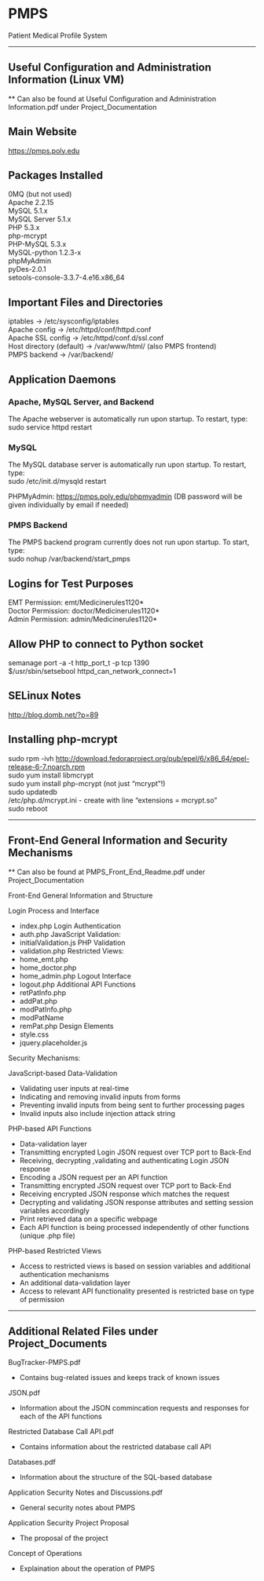 PMPS
=====

Patient Medical Profile System

--------------------------------------------------------------------------
Useful Configuration and Administration Information (Linux VM) 
--------------------------------------------------------------------------
** Can also be found at Useful Configuration and Administration Information.pdf under Project_Documentation

## Main Website
https://pmps.poly.edu   

## Packages Installed
0MQ (but not used)  
Apache 2.2.15  
MySQL 5.1.x  
MySQL Server 5.1.x  
PHP 5.3.x  
php-mcrypt  
PHP-MySQL 5.3.x  
MySQL-python 1.2.3-x  
phpMyAdmin  
pyDes-2.0.1  
setools-console-3.3.7-4.e16.x86_64  

## Important Files and Directories
iptables → /etc/sysconfig/iptables  
Apache config → /etc/httpd/conf/httpd.conf  
Apache SSL config → /etc/httpd/conf.d/ssl.conf  
Host directory (default) → /var/www/html/ (also PMPS frontend)  
PMPS backend → /var/backend/

## Application Daemons
### Apache, MySQL Server, and Backend
The Apache webserver is automatically run upon startup. To restart, type:  
sudo service httpd restart

### MySQL
The MySQL database server is automatically run upon startup. To restart, type:  
sudo /etc/init.d/mysqld restart
   
PHPMyAdmin: https://pmps.poly.edu/phpmyadmin (DB password will be given individually by email if needed)

### PMPS Backend
The PMPS backend program currently does not run upon startup. To start, type:  
sudo nohup /var/backend/start_pmps  

## Logins for Test Purposes
EMT Permission: emt/Medicinerules1120*  
Doctor Permission: doctor/Medicinerules1120*  
Admin Permission: admin/Medicinerules1120*

## Allow PHP to connect to Python socket
semanage port -a -t http_port_t -p tcp 1390  
$/usr/sbin/setsebool httpd_can_network_connect=1

## SELinux Notes
http://blog.domb.net/?p=89

## Installing php-mcrypt
sudo rpm -ivh http://download.fedoraproject.org/pub/epel/6/x86_64/epel-release-6-7.noarch.rpm  
sudo yum install libmcrypt  
sudo yum install php-mcrypt (not just “mcrypt”!)  
sudo updatedb  
/etc/php.d/mcrypt.ini - create with line “extensions = mcrypt.so”  
sudo reboot

-------------------------------------------------------------------
Front-End General Information and Security Mechanisms 
-------------------------------------------------------------------
** Can also be found at PMPS_Front_End_Readme.pdf under Project_Documentation

Front-End General Information and Structure

Login Process and Interface
- index.php
Login Authentication
- auth.php
JavaScript Validation:
- initialValidation.js
PHP Validation
- validation.php
Restricted Views:
- home_emt.php
- home_doctor.php
- home_admin.php
Logout Interface
- logout.php
Additional API Functions
- retPatInfo.php
- addPat.php
- modPatInfo.php
- modPatName
- remPat.php
Design Elements
- style.css
- jquery.placeholder.js


Security Mechanisms:

JavaScript-based Data-Validation
- Validating user inputs at real-time
- Indicating and removing invalid inputs from forms
- Preventing invalid inputs from being sent to further processing pages
- Invalid inputs also include injection attack string

PHP-based API Functions
- Data-validation layer
- Transmitting encrypted Login JSON request over TCP port to Back-End
- Receiving, decrypting ,validating and authenticating Login JSON response
- Encoding a JSON request per an API function
- Transmitting encrypted JSON request over TCP port to Back-End
- Receiving  encrypted JSON response which matches the request
- Decrypting and validating JSON response attributes and setting session variables accordingly
- Print retrieved data on a specific webpage
- Each API function is being processed independently of other functions (unique .php file)

PHP-based Restricted Views
- Access to restricted views is based on session variables and additional authentication mechanisms
- An additional data-validation layer
- Access to relevant API functionality presented is restricted base on type of permission


-----------------------------------------------------------
Additional Related Files under Project_Documents
------------------------------------------------------------

BugTracker-PMPS.pdf
- Contains bug-related issues and keeps track of known issues

JSON.pdf
- Information about the JSON commincation requests and responses for each of the API functions

Restricted Database Call API.pdf
- Contains information about the restricted database call API

Databases.pdf
- Information about the structure of the SQL-based database

Application Security Notes and Discussions.pdf
- General security notes about PMPS

Application Security Project Proposal
- The proposal of the project

Concept of Operations
- Explaination about the operation of PMPS
